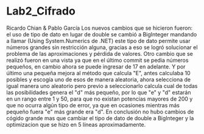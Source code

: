 # Lab2_Cifrado
Ricardo Chian &amp; Pablo García
Los nuevos cambios que se hicieron fueron: el uso de tipo de dato en lugar de double se cambió a BigInteger mandando a llamar (Using System.Numerics de .NET) este tipo de dato permite usar números grandes sin restricción alguna, gracias a eso se logró solucionar el problema de las aproximaciones y pérdida de valores. Otro cambio que se realizó fueron en una vista ya que en el último commit se pedia números pequeños, en cambio ahora se puede ingresar de 17 en adelante. Y por último una pequeña mejora al método que calcula "E", antes calculaba 10 posibles y escogía uno de esos de manera aleatoria, ahora selecciona de igual manera uno aleatorio pero previo a seleccionarlo calcula cual de todas las posibilidades genera el "d" más pequeño, por lo que "e" y "d" estarán en un rango entre 1 y 50, para que no existan potencias mayores de 200 y que no ocurra algún tipo de error, ya que en ocasiones mientras más pequeño fuera "e" más grande era "d". En conclusión no hubo cambios de cógido grande mas que cambiar el tipo de dato de double a BigInteger y la optimizacion que se hizo en 5 líneas aproximadamente.
